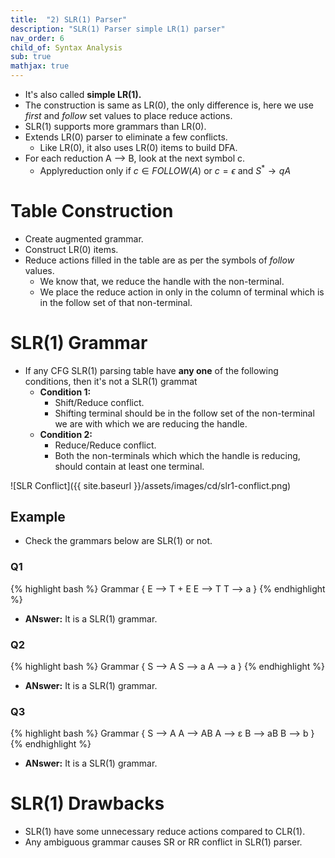 ```yaml
---
title:  "2) SLR(1) Parser"
description: "SLR(1) Parser simple LR(1) parser"
nav_order: 6
child_of: Syntax Analysis
sub: true
mathjax: true
---
```


- It's also called **simple LR(1).**
- The construction is same as LR(0), the only difference is, here we use *first* and *follow* set values to place reduce actions.
- SLR(1) supports more grammars than LR(0).
- Extends LR(0) parser to eliminate a few conflicts.
    - Like LR(0), it also uses LR(0) items to build DFA.
- For each reduction A --> B, look at the next symbol c.
    - Applyreduction only if $c \in FOLLOW(A)$ or $c = \epsilon$ and $S^* \to qA$

# Table Construction

- Create augmented grammar.
- Construct LR(0) items.
- Reduce actions filled in the table are as per the symbols of *follow* values.
    - We know that, we reduce the handle with the non-terminal.
    - We place the reduce action in only in the column of terminal which is in the follow set of that non-terminal.


# SLR(1) Grammar

- If any CFG SLR(1) parsing table have **any one** of the following conditions, then it's not a SLR(1) grammat
    - **Condition 1:**
        - Shift/Reduce conflict.
        - Shifting terminal should be in the follow set of the non-terminal we are with which we are reducing the handle.
    - **Condition 2:**
        - Reduce/Reduce conflict.
        - Both the non-terminals which which the handle is reducing, should contain at least one terminal.

![SLR Conflict]({{ site.baseurl }}/assets/images/cd/slr1-conflict.png)

## Example

- Check the grammars below are SLR(1) or not.

### Q1

{% highlight bash %}
Grammar
{ 
    E --> T + E
    E --> T
    T --> a
}
{% endhighlight %}

- **ANswer:** It is a SLR(1) grammar.

### Q2

{% highlight bash %}
Grammar
{ 
    S --> A
    S --> a
    A --> a
}
{% endhighlight %}

- **ANswer:** It is a SLR(1) grammar.

### Q3

{% highlight bash %}
Grammar
{ 
    S --> A
    A --> AB
    A --> ε
    B --> aB
    B --> b
}
{% endhighlight %}

- **ANswer:** It is a SLR(1) grammar.

# SLR(1) Drawbacks

- SLR(1) have some unnecessary reduce actions compared to CLR(1).
- Any ambiguous grammar causes SR or RR conflict in SLR(1) parser.